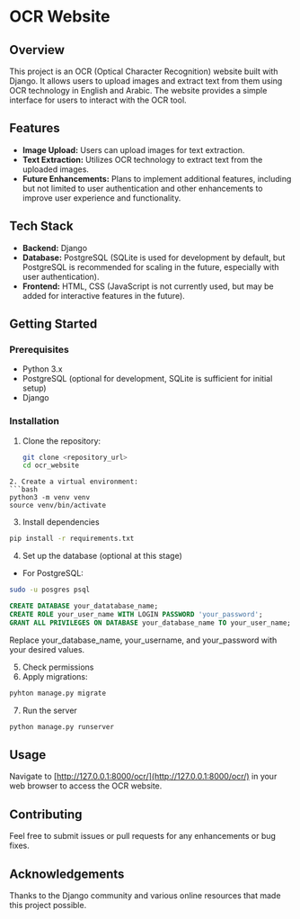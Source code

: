 # OCR Website

## Overview 
This project is an OCR (Optical Character Recognition) website built with Django. It allows users to upload images and extract text from them using OCR technology in English and Arabic. The website provides a simple interface for users to interact with the OCR tool.

## Features 
- **Image Upload:** Users can upload images for text extraction.
- **Text Extraction:** Utilizes OCR technology to extract text from the uploaded images.
- **Future Enhancements:** Plans to implement additional features, including but not limited to user authentication and other enhancements to improve user experience and functionality.

## Tech Stack 
- **Backend:** Django
- **Database:** PostgreSQL (SQLite is used for development by default, but PostgreSQL is recommended for scaling in the future, especially with user authentication).
- **Frontend:** HTML, CSS (JavaScript is not currently used, but may be added for interactive features in the future).

## Getting Started

### Prerequisites 
- Python 3.x
- PostgreSQL (optional for development, SQLite is sufficient for initial setup)
- Django

### Installation 

1. Clone the repository: 
   ```bash 
   git clone <repository_url> 
   cd ocr_website

```
2. Create a virtual environment: 
```bash
python3 -m venv venv 
source venv/bin/activate
``` 

3. Install dependencies 

``` bash 
pip install -r requirements.txt
```
4. Set up the database (optional at this stage)
- For PostgreSQL:
```bash 
sudo -u posgres psql
```
```sql 
CREATE DATABASE your_datatabase_name;
CREATE ROLE your_user_name WITH LOGIN PASSWORD 'your_password';
GRANT ALL PRIVILEGES ON DATABASE your_database_name TO your_user_name;

```
Replace your_database_name, your_username, and your_password with your desired values.

5. Check permissions 
6. Apply migrations:

```bash
pyhton manage.py migrate
```
7. Run the server 
```bash 
python manage.py runserver
```

## Usage
Navigate to [http://127.0.0.1:8000/ocr/](http://127.0.0.1:8000/ocr/) in your web browser to access the OCR website.


## Contributing
Feel free to submit issues or pull requests for any enhancements or bug fixes.


## Acknowledgements
Thanks to the Django community and various online resources that made this project possible.
